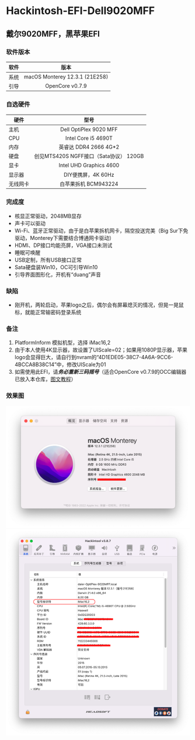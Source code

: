 # Hackintosh-EFI-Dell9020MFF
## 戴尔9020MFF，黑苹果EFI

### 软件版本
| 软件 | 版本 |
| --- | :--: |
| 系统 | macOS Monterey 12.3.1 (21E258) |
| 引导 | OpenCore v0.7.9 |

### 自选硬件
|   硬件    |   型号  |
| -------- | :----: |
| 主机 | Dell OptiPlex 9020 MFF |
| CPU | Intel Core i5 4690T |
| 内存 | 英睿达 DDR4 2666 4G*2 |
| 硬盘 | 创见MTS420S NGFF接口（Sata协议） 120GB |
| 显卡 | Intel UHD Graphics 4600 |
| 显示器 | DIY便携屏，4K 60Hz |
| 无线网卡 | 白苹果拆机 BCM943224 |

### 完成度
+ 核显正常驱动，2048MB显存
+ 声卡可以驱动
+ Wi-Fi、蓝牙正常驱动，由于是白苹果拆机网卡，隔空投送完美（Big Sur下免驱动，Monterey下需要结合博通网卡驱动）
+ HDMI、DP接口均能亮屏，VGA接口未测试
+ 睡眠可唤醒
+ USB定制，所有USB接口正常
+ Sata硬盘装Win10，OC可引导Win10
+ 引导界面图形化，开机有“duang”声音

### 缺陷
+ 刚开机，两轮启动，苹果logo之后，偶尔会有屏幕熄灭的情况，但晃一晃鼠标，就能正常输密码登录系统

### 备注
1. PlatformInform 模拟机型，选择 iMac16,2
2. 由于本人使用4K显示器，故设置了UIScale=02；如果用1080P显示器，苹果logo会显得巨大，请自行到nvram的“4D1EDE05-38C7-4A6A-9CC6-4BCCA8B38C14”中，修改UIScale为01
3. 如需使用此EFI，请***务必重新三码摇号***（适合OpenCore v0.7.9的OCC编辑器已放入本仓库，[图文教程](https://blog.csdn.net/xuanxue11/article/details/107873835)）

### 效果图
![关于本机.png](https://github.com/demon3434/Hackintosh-EFI-Dell9020MFF/blob/main/OpenCore%20v0.7.9%20%26%20macOS%20Monterey%2012.3.1%20(21E258)/1.%E5%85%B3%E4%BA%8E%E6%9C%AC%E6%9C%BA.png "关于本机")
![Hackintool系统信息.png](https://github.com/demon3434/Hackintosh-EFI-Dell9020MFF/blob/main/OpenCore%20v0.7.9%20%26%20macOS%20Monterey%2012.3.1%20(21E258)/2.Hackintool%E7%B3%BB%E7%BB%9F%E4%BF%A1%E6%81%AF.png "Hackintool系统信息")

